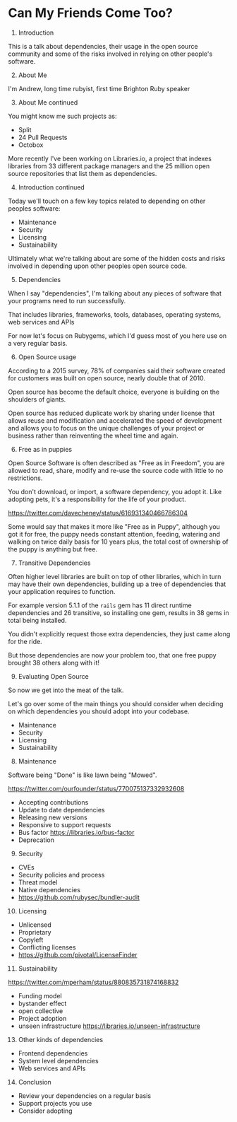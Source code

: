 # Can My Friends Come Too?

1. Introduction

This is a talk about dependencies, their usage in the open source community and
some of the risks involved in relying on other people's software.

2. About Me

I'm Andrew, long time rubyist, first time Brighton Ruby speaker

3. About Me continued

You might know me such projects as:

- Split
- 24 Pull Requests
- Octobox

More recently I've been working on Libraries.io, a project that indexes libraries
from 33 different package managers and the 25 million open source repositories that
list them as dependencies.

4. Introduction continued

Today we'll touch on a few key topics related to depending on other peoples software:

- Maintenance
- Security
- Licensing
- Sustainability

Ultimately what we're talking about are some of the hidden costs and risks involved in
depending upon other peoples open source code.

5. Dependencies

When I say "dependencies", I'm talking about any pieces of software that your
programs need to run successfully.

That includes libraries, frameworks, tools, databases, operating systems, web services and APIs

For now let's focus on Rubygems, which I'd guess most of you here use on a very
regular basis.

6. Open Source usage

According to a 2015 survey, 78% of companies said their software
created for customers was built on open source, nearly double
that of 2010.

Open source has become the default choice, everyone is building on the shoulders
of giants.

Open source has reduced duplicate work by sharing under license that allows reuse and
modification and accelerated the speed of development and allows you to focus on
the unique challenges of your project or business rather than reinventing the
wheel time and again.

6. Free as in puppies

Open Source Software is often described as "Free as in Freedom", you are allowed to
read, share, modify and re-use the source code with little to no restrictions.

You don't download, or import, a software dependency, you adopt it. Like adopting
pets, it's a responsibility for the life of your product.

https://twitter.com/davecheney/status/616931340466786304

Some would say that makes it more like "Free as in Puppy", although you got it
for free, the puppy needs constant attention, feeding, watering and walking on
twice daily basis for 10 years plus, the total cost of ownership of the puppy
is anything but free.

7. Transitive Dependencies

Often higher level libraries are built on top of other libraries, which in turn may
have their own dependencies, building up a tree of dependencies that your application
requires to function.

For example version 5.1.1 of the `rails` gem has 11 direct runtime dependencies
and 26 transitive, so installing one gem, results in 38 gems in total being installed.

You didn't explicitly request those extra dependencies, they just came along for the ride.

But those dependencies are now your problem too, that one free puppy brought 38
others along with it!

9. Evaluating Open Source

So now we get into the meat of the talk.

Let's go over some of the main things you should consider when deciding on which
dependencies you should adopt into your codebase.

- Maintenance
- Security
- Licensing
- Sustainability

8. Maintenance

Software being "Done" is like lawn being "Mowed".

https://twitter.com/ourfounder/status/770075137332932608

- Accepting contributions
- Update to date dependencies
- Releasing new versions
- Responsive to support requests
- Bus factor https://libraries.io/bus-factor
- Deprecation

9. Security

- CVEs
- Security policies and process
- Threat model
- Native dependencies
- https://github.com/rubysec/bundler-audit

10. Licensing

- Unlicensed
- Proprietary
- Copyleft
- Conflicting licenses
- https://github.com/pivotal/LicenseFinder

11. Sustainability

https://twitter.com/mperham/status/880835731874168832

- Funding model
- bystander effect
- open collective
- Project adoption
- unseen infrastructure https://libraries.io/unseen-infrastructure

13. Other kinds of dependencies

- Frontend dependencies
- System level dependencies
- Web services and APIs

14. Conclusion

- Review your dependencies on a regular basis
- Support projects you use
- Consider adopting
